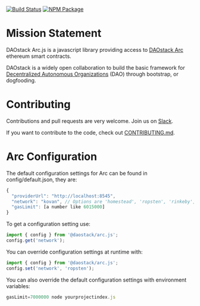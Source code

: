 
[![Build Status](https://travis-ci.org/daostack/arc.js.svg?branch=master)](https://travis-ci.org/daostack/arc.js)
[![NPM Package](https://img.shields.io/npm/v/@daostack/arc.js.svg?style=flat-square)](https://www.npmjs.org/package/@daostack/arc.js)

# Mission Statement

DAOstack Arc.js is a javascript library providing access to [DAOstack Arc](https://github.com/daostack/arc) ethereum smart contracts.

DAOstack is a widely open collaboration to build the basic framework for [Decentralized Autonomous Organizations](https://en.wikipedia.org/wiki/Decentralized_autonomous_organization) (DAO) through bootstrap, or dogfooding.


# Contributing

Contributions and pull requests are very welcome. Join us on [Slack](daostack.slack.com).

If you want to contribute to the code, check out  [CONTRIBUTING.md](CONTRIBUTING.md).


# Arc Configuration
The default configuration settings for Arc can be found in config/default.json, they are:

```javascript
{
  "providerUrl": "http://localhost:8545",
  "network": "kovan", // Options are 'homestead', 'ropsten', 'rinkeby', 'kovan'
  "gasLimit": [a number like 6015000]
}
```

To get a configuration setting use:
```javascript
import { config } from '@daostack/arc.js';
config.get('network');
```

You can override configuration settings at runtime with:
```javascript
import { config } from '@daostack/arc.js';
config.set('network', 'ropsten');
```

You can also override the default configuration settings with environment variables:
```javascript
gasLimit=7000000 node yourprojectindex.js
```

